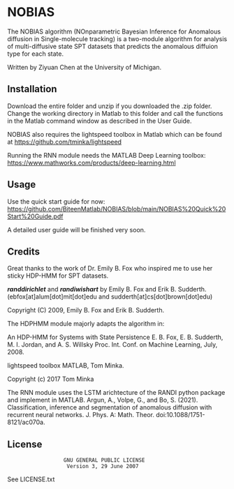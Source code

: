 # NOBIAS

The NOBIAS algorithm (NOnparametric Bayesian Inference for Anomalous diffusion in Single-molecule tracking) is a two-module algorithm for analysis of multi-diffusive state SPT datasets that predicts the anomalous diffuion type for each state.


Written by Ziyuan Chen at the University of Michigan.

## Installation

Download the entire folder and unzip if you downloaded the .zip folder. Change the working directory in Matlab to this folder and call the functions in the Matlab command window as described in the User Guide.

NOBIAS also requires the lightspeed toolbox in Matlab which can be found at https://github.com/tminka/lightspeed

Running the RNN module needs the MATLAB Deep Learning toolbox: https://www.mathworks.com/products/deep-learning.html

## Usage

Use the quick start guide for now: https://github.com/BiteenMatlab/NOBIAS/blob/main/NOBIAS%20Quick%20Start%20Guide.pdf

A detailed user guide will be finished very soon.

## Credits


Great thanks to the work of Dr. Emily B. Fox who inspired me to use her sticky HDP-HMM for SPT datasets.


**_randdirichlet_** and **_randiwishart_** by Emily B. Fox and Erik B. Sudderth.(ebfox[at]alum[dot]mit[dot]edu and sudderth[at]cs[dot]brown[dot]edu)

Copyright (C) 2009, Emily B. Fox and Erik B. Sudderth.

The HDPHMM module majorly adapts the algorithm in:

  An HDP-HMM for Systems with State Persistence
  E. B. Fox, E. B. Sudderth, M. I. Jordan, and A. S. Willsky
  Proc. Int. Conf. on Machine Learning, July, 2008.

lightspeed toolbox MATLAB, Tom Minka.

Copyright (c) 2017 Tom Minka

The RNN module uses the LSTM arichtecture of the RANDI python package and implement in MATLAB.
Argun, A., Volpe, G., and Bo, S. (2021). Classification, inference and segmentation of anomalous diffusion with recurrent neural networks. J. Phys. A: Math. Theor. doi:10.1088/1751-8121/ac070a.
 

## License

                      GNU GENERAL PUBLIC LICENSE
                       Version 3, 29 June 2007

  See LICENSE.txt
